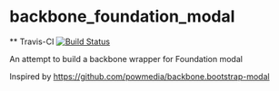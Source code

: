 backbone_foundation_modal
=========================

** Travis-CI
[![Build Status](https://travis-ci.org/shaohua/backbone.foundation.reveal.modal.png?branch=master)](https://travis-ci.org/shaohua/backbone.foundation.reveal.modal)

An attempt to build a backbone wrapper for Foundation modal

Inspired by https://github.com/powmedia/backbone.bootstrap-modal
